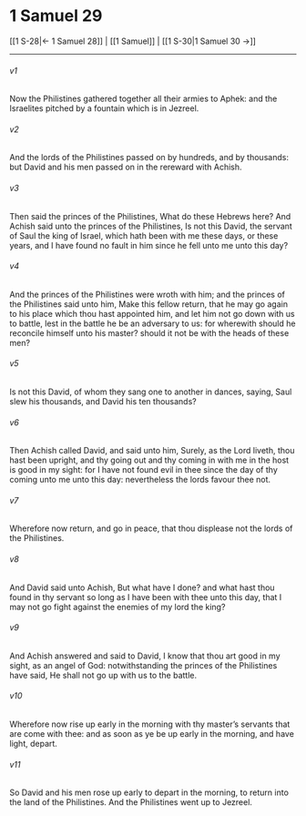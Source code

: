 # 1 Samuel 29

[[1 S-28|← 1 Samuel 28]] | [[1 Samuel]] | [[1 S-30|1 Samuel 30 →]]
***

###### v1
Now the Philistines gathered together all their armies to Aphek: and the Israelites pitched by a fountain which is in Jezreel.
###### v2
And the lords of the Philistines passed on by hundreds, and by thousands: but David and his men passed on in the rereward with Achish.
###### v3
Then said the princes of the Philistines, What do these Hebrews here? And Achish said unto the princes of the Philistines, Is not this David, the servant of Saul the king of Israel, which hath been with me these days, or these years, and I have found no fault in him since he fell unto me unto this day?
###### v4
And the princes of the Philistines were wroth with him; and the princes of the Philistines said unto him, Make this fellow return, that he may go again to his place which thou hast appointed him, and let him not go down with us to battle, lest in the battle he be an adversary to us: for wherewith should he reconcile himself unto his master? should it not be with the heads of these men?
###### v5
Is not this David, of whom they sang one to another in dances, saying, Saul slew his thousands, and David his ten thousands?
###### v6
Then Achish called David, and said unto him, Surely, as the Lord liveth, thou hast been upright, and thy going out and thy coming in with me in the host is good in my sight: for I have not found evil in thee since the day of thy coming unto me unto this day: nevertheless the lords favour thee not.
###### v7
Wherefore now return, and go in peace, that thou displease not the lords of the Philistines.
###### v8
And David said unto Achish, But what have I done? and what hast thou found in thy servant so long as I have been with thee unto this day, that I may not go fight against the enemies of my lord the king?
###### v9
And Achish answered and said to David, I know that thou art good in my sight, as an angel of God: notwithstanding the princes of the Philistines have said, He shall not go up with us to the battle.
###### v10
Wherefore now rise up early in the morning with thy master’s servants that are come with thee: and as soon as ye be up early in the morning, and have light, depart.
###### v11
So David and his men rose up early to depart in the morning, to return into the land of the Philistines. And the Philistines went up to Jezreel. 
